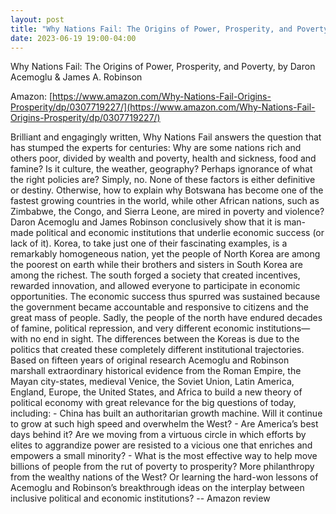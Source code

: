 ```yaml
---
layout: post
title: "Why Nations Fail: The Origins of Power, Prosperity, and Poverty"
date: 2023-06-19 19:00-04:00
---
```

Why Nations Fail: The Origins of Power, Prosperity, and Poverty, by Daron Acemoglu & James A. Robinson

Amazon: [https://www.amazon.com/Why-Nations-Fail-Origins-Prosperity/dp/0307719227/](https://www.amazon.com/Why-Nations-Fail-Origins-Prosperity/dp/0307719227/)

Brilliant and engagingly written, Why Nations Fail answers the question that has stumped the experts for centuries: Why are some nations rich and others poor, divided by wealth and poverty, health and sickness, food and famine?
Is it culture, the weather, geography? Perhaps ignorance of what the right policies are?
Simply, no. None of these factors is either definitive or destiny. Otherwise, how to explain why Botswana has become one of the fastest growing countries in the world, while other African nations, such as Zimbabwe, the Congo, and Sierra Leone, are mired in poverty and violence?
Daron Acemoglu and James Robinson conclusively show that it is man-made political and economic institutions that underlie economic success (or lack of it). Korea, to take just one of their fascinating examples, is a remarkably homogeneous nation, yet the people of North Korea are among the poorest on earth while their brothers and sisters in South Korea are among the richest. The south forged a society that created incentives, rewarded innovation, and allowed everyone to participate in economic opportunities.
The economic success thus spurred was sustained because the government became accountable and responsive to citizens and the great mass of people. Sadly, the people of the north have endured decades of famine, political repression, and very different economic institutions—with no end in sight. The differences between the Koreas is due to the politics that created these completely different institutional trajectories.
Based on fifteen years of original research Acemoglu and Robinson marshall extraordinary historical evidence from the Roman Empire, the Mayan city-states, medieval Venice, the Soviet Union, Latin America, England, Europe, the United States, and Africa to build a new theory of political economy with great relevance for the big questions of today, including:
\- China has built an authoritarian growth machine\. Will it continue to grow at such high speed and overwhelm the West?
\- Are America’s best days behind it? Are we moving from a virtuous circle in which efforts by elites to aggrandize power are resisted to a vicious one that enriches and empowers a small minority?
\- What is the most effective way to help move billions of people from the rut of poverty to prosperity? More philanthropy from the wealthy nations of the West? Or learning the hard\-won lessons of Acemoglu and Robinson’s breakthrough ideas on the interplay between inclusive political and economic institutions?
\-\- Amazon review
